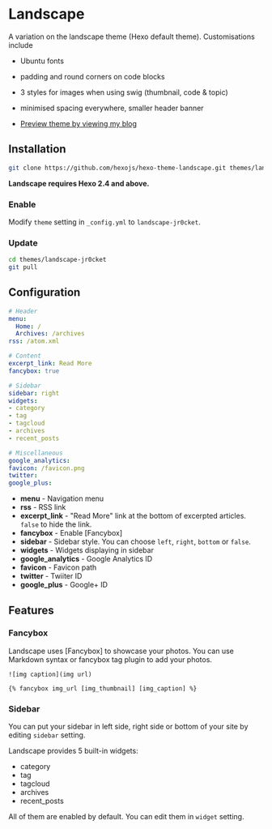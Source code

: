 # Landscape

A variation on the landscape theme (Hexo default theme).  Customisations include

- Ubuntu fonts
- padding and round corners on code blocks
- 3 styles for images when using swig (thumbnail, code & topic)
- minimised spacing everywhere, smaller header banner

- [Preview theme by viewing my blog](http://jr0cket.co.uk/)

## Installation

``` bash
git clone https://github.com/hexojs/hexo-theme-landscape.git themes/landscape-jr0cket
```

**Landscape requires Hexo 2.4 and above.**

### Enable

Modify `theme` setting in `_config.yml` to `landscape-jr0cket`.

### Update

``` bash
cd themes/landscape-jr0cket
git pull
```

## Configuration

``` yml
# Header
menu:
  Home: /
  Archives: /archives
rss: /atom.xml

# Content
excerpt_link: Read More
fancybox: true

# Sidebar
sidebar: right
widgets:
- category
- tag
- tagcloud
- archives
- recent_posts

# Miscellaneous
google_analytics:
favicon: /favicon.png
twitter:
google_plus:
```

- **menu** - Navigation menu
- **rss** - RSS link
- **excerpt_link** - "Read More" link at the bottom of excerpted articles. `false` to hide the link.
- **fancybox** - Enable [Fancybox]
- **sidebar** - Sidebar style. You can choose `left`, `right`, `bottom` or `false`.
- **widgets** - Widgets displaying in sidebar
- **google_analytics** - Google Analytics ID
- **favicon** - Favicon path
- **twitter** - Twiiter ID
- **google_plus** - Google+ ID

## Features

### Fancybox

Landscape uses [Fancybox] to showcase your photos. You can use Markdown syntax or fancybox tag plugin to add your photos.

```
![img caption](img url)

{% fancybox img_url [img_thumbnail] [img_caption] %}
```

### Sidebar

You can put your sidebar in left side, right side or bottom of your site by editing `sidebar` setting.

Landscape provides 5 built-in widgets:

- category
- tag
- tagcloud
- archives
- recent_posts

All of them are enabled by default. You can edit them in `widget` setting.


